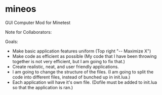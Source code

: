 # mineos
GUI Computer Mod for Minetest

Note for Collaborators:

Goals:
 - Make basic application features uniform (Top right "-- Maximize X")
 - Make code as efficient as possible (My code that I have been throwing together is not very efficient, but I am going to fix that.)
 - Create realistic, neat, and user friendly applications.
 - I am going to change the structure of the files. (I am going to split the code into different files, instead of bunched up in init.lua.)
 - Each application will have it's own file. (Dofile must be added to init.lua so that the application is ran.)
